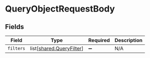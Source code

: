 # QueryObjectRequestBody


## Fields

| Field                                                          | Type                                                           | Required                                                       | Description                                                    |
| -------------------------------------------------------------- | -------------------------------------------------------------- | -------------------------------------------------------------- | -------------------------------------------------------------- |
| `filters`                                                      | list[[shared.QueryFilter](../../models/shared/queryfilter.md)] | :heavy_minus_sign:                                             | N/A                                                            |